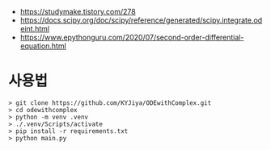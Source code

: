 - https://studymake.tistory.com/278
- https://docs.scipy.org/doc/scipy/reference/generated/scipy.integrate.odeint.html
- https://www.epythonguru.com/2020/07/second-order-differential-equation.html

# 사용법
```
> git clone https://github.com/KYJiya/ODEwithComplex.git
> cd odewithcomplex
> python -m venv .venv
> ./.venv/Scripts/activate
> pip install -r requirements.txt
> python main.py
```